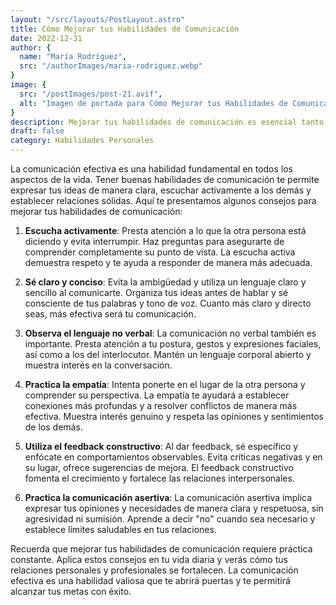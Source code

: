 ```yaml
---
layout: "/src/layouts/PostLayout.astro"
title: Cómo Mejorar tus Habilidades de Comunicación
date: 2022-12-31
author: {
  name: "María Rodríguez",
  src: "/authorImages/maria-rodriguez.webp"
}
image: {
  src: "/postImages/post-21.avif",
  alt: "Imagen de portada para Cómo Mejorar tus Habilidades de Comunicación",
}
description: Mejorar tus habilidades de comunicación es esencial tanto en tu vida personal como profesional. En este artículo, encontrarás consejos prácticos para desarrollar una comunicación efectiva y mejorar tus relaciones interpersonales.
draft: false
category: Habilidades Personales
---
```


La comunicación efectiva es una habilidad fundamental en todos los aspectos de la vida. Tener buenas habilidades de comunicación te permite expresar tus ideas de manera clara, escuchar activamente a los demás y establecer relaciones sólidas. Aquí te presentamos algunos consejos para mejorar tus habilidades de comunicación:

1. **Escucha activamente**: Presta atención a lo que la otra persona está diciendo y evita interrumpir. Haz preguntas para asegurarte de comprender completamente su punto de vista. La escucha activa demuestra respeto y te ayuda a responder de manera más adecuada.

2. **Sé claro y conciso**: Evita la ambigüedad y utiliza un lenguaje claro y sencillo al comunicarte. Organiza tus ideas antes de hablar y sé consciente de tus palabras y tono de voz. Cuanto más claro y directo seas, más efectiva será tu comunicación.

3. **Observa el lenguaje no verbal**: La comunicación no verbal también es importante. Presta atención a tu postura, gestos y expresiones faciales, así como a los del interlocutor. Mantén un lenguaje corporal abierto y muestra interés en la conversación.

4. **Practica la empatía**: Intenta ponerte en el lugar de la otra persona y comprender su perspectiva. La empatía te ayudará a establecer conexiones más profundas y a resolver conflictos de manera más efectiva. Muestra interés genuino y respeta las opiniones y sentimientos de los demás.

5. **Utiliza el feedback constructivo**: Al dar feedback, sé específico y enfócate en comportamientos observables. Evita críticas negativas y en su lugar, ofrece sugerencias de mejora. El feedback constructivo fomenta el crecimiento y fortalece las relaciones interpersonales.

6. **Practica la comunicación asertiva**: La comunicación asertiva implica expresar tus opiniones y necesidades de manera clara y respetuosa, sin agresividad ni sumisión. Aprende a decir "no" cuando sea necesario y establece límites saludables en tus relaciones.

Recuerda que mejorar tus habilidades de comunicación requiere práctica constante. Aplica estos consejos en tu vida diaria y verás cómo tus relaciones personales y profesionales se fortalecen. La comunicación efectiva es una habilidad valiosa que te abrirá puertas y te permitirá alcanzar tus metas con éxito.
